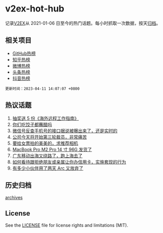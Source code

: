 # v2ex-hot-hub

 记录[V2EX](https://www.v2ex.com/)从 2021-01-06 日至今的热门话题。每小时抓取一次数据，按天[归档](archives)。
 
 ## 相关项目

- [GitHub热榜](https://github.com/it985/github-hot-hub)
- [知乎热榜](https://github.com/it985/zhihu-hot-hub)
- [微博热榜](https://github.com/it985/weibo-hot-hub)
- [头条热榜](https://github.com/it985/toutiao-hot-hub)
- [抖音热榜](https://github.com/it985/douyin-hot-hub)


 `更新时间：2023-04-11 14:07:07 +0800`

## 热议话题

1. [抽奖送 5 份《海外远程工作指南》](https://www.v2ex.com/t/931316)
1. [你们吃饺子都蘸醋吗](https://www.v2ex.com/t/931385)
1. [微信号反查手机号的接口据说被曝出来了，还是实时的](https://www.v2ex.com/t/931272)
1. [公司今天将开始第三轮裁员，非常痛苦](https://www.v2ex.com/t/931451)
1. [要给女票拍的美美的，求推荐相机](https://www.v2ex.com/t/931255)
1. [MacBook Pro M2 Pro 14 寸 96G 发货了](https://www.v2ex.com/t/931269)
1. [广东移动出海又绕路了，跑上海去了](https://www.v2ex.com/t/931324)
1. [如何看待跟拒绝朋友或亲属让你办信用卡，实施套现的行为](https://www.v2ex.com/t/931310)
1. [有多少小伙伴用了两天 Arc 又放弃了](https://www.v2ex.com/t/931274)

## 历史归档

[archives](archives)

## License

See the [LICENSE](LICENSE) file for license rights and limitations (MIT).
